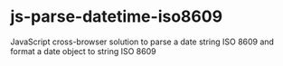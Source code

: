 # js-parse-datetime-iso8609
JavaScript cross-browser solution to parse a date string ISO 8609 and format a date object to string ISO 8609

